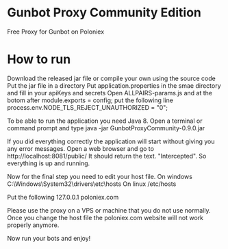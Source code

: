 # Gunbot Proxy Community Edition
Free Proxy for Gunbot on Poloniex

# How to run
Download the released jar file or compile your own using the source code
Put the jar file in a directory
Put application.properties in the smae directory and fill in your apiKeys and secrets
Open ALLPAIRS-params.js and at the botom after module.exports = config; put the following line
process.env.NODE_TLS_REJECT_UNAUTHORIZED = "0";

To be able to run the application you need Java 8. 
Open a terminal or command prompt and type
java -jar GunbotProxyCommunity-0.9.0.jar

If you did everything correctly the application will start without giving you any error messages.
Open a web browser and go to
http://localhost:8081/public/
It should return the text. "Intercepted". 
So everything is up and running.

Now for the final step you need to edit your host file.
On windows C:\Windows\System32\drivers\etc\hosts
On linux /etc/hosts

Put the following
127.0.0.1	poloniex.com


Please use the proxy on a VPS or machine that you do not use normally. 
Once you change the host file the poloniex.com website will not work properly anymore.


Now run your bots and enjoy!
